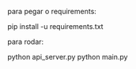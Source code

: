 para pegar o requirements:

pip install -u requirements.txt

para rodar:

python api_server.py
python main.py
